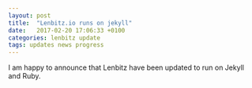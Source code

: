 ```yaml
---
layout: post
title:  "Lenbitz.io runs on jekyll"
date:   2017-02-20 17:06:33 +0100
categories: lenbitz update
tags: updates news progress
---
```


I am happy to announce that Lenbitz have been updated to run on Jekyll and Ruby.
